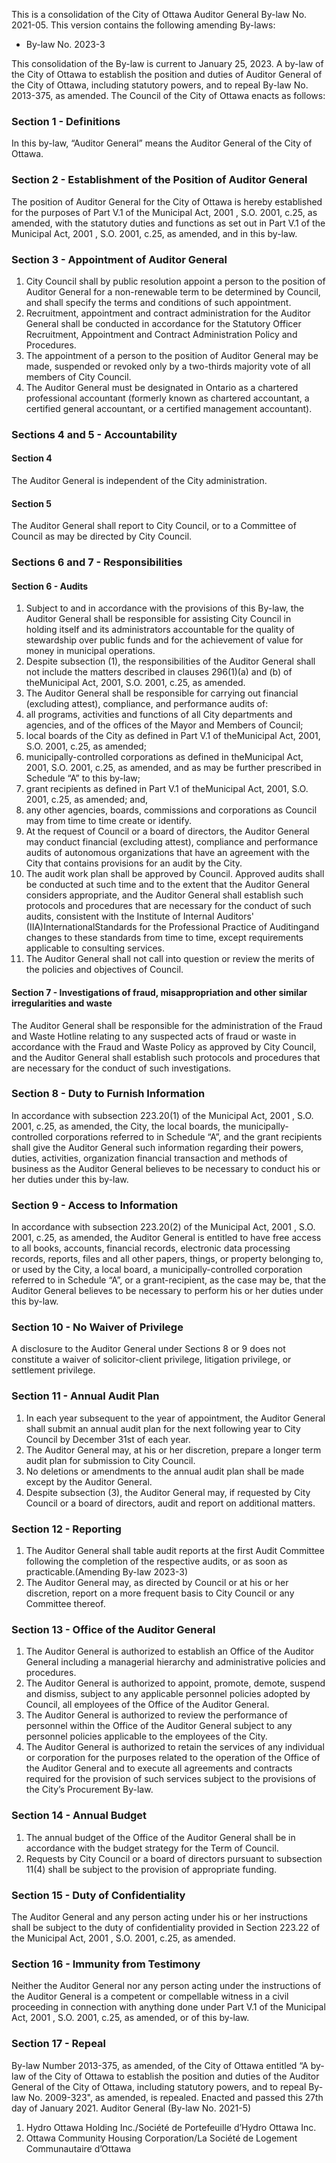 This is a consolidation of the City of Ottawa Auditor General By-law No. 2021-05. This version contains the following amending By-laws:
- By-law No. 2023-3

This consolidation of the By-law is current to January 25, 2023.
A by-law of the City of Ottawa to establish the position and duties of Auditor General of the City of Ottawa, including statutory powers, and to repeal By-law No. 2013-375, as amended.
The Council of the City of Ottawa enacts as follows:
### Section 1 - Definitions

In this by-law,
“Auditor General” means the Auditor General of the City of Ottawa.
### Section 2 - Establishment of the Position of Auditor General

The position of Auditor General for the City of Ottawa is hereby established for the purposes of Part V.1 of the
Municipal Act, 2001
, S.O. 2001, c.25, as amended, with the statutory duties and functions as set out in Part V.1 of the
Municipal Act, 2001
, S.O. 2001, c.25, as amended, and in this by-law.
### Section 3 - Appointment of Auditor General

1. City Council shall by public resolution appoint a person to the position of Auditor General for a non-renewable term to be determined by Council, and shall specify the terms and conditions of such appointment.
1. Recruitment, appointment and contract administration for the Auditor General shall be conducted in accordance for the Statutory Officer Recruitment, Appointment and Contract Administration Policy and Procedures.
1. The appointment of a person to the position of Auditor General may be made, suspended or revoked only by a two-thirds majority vote of all members of City Council.
1. The Auditor General must be designated in Ontario as a chartered professional accountant (formerly known as chartered accountant, a certified general accountant, or a certified management accountant).

### Sections 4 and 5 - Accountability

#### Section 4

The Auditor General is independent of the City administration.
#### Section 5

The Auditor General shall report to City Council, or to a Committee of Council as may be directed by City Council.
### Sections 6 and 7 - Responsibilities

#### Section 6 - Audits

1. Subject to and in accordance with the provisions of this By-law, the Auditor General shall be responsible for assisting City Council in holding itself and its administrators accountable for the quality of stewardship over public funds and for the achievement of value for money in municipal operations.
1. Despite subsection (1), the responsibilities of the Auditor General shall not include the matters described in clauses 296(1)(a) and (b) of theMunicipal Act, 2001, S.O. 2001, c.25, as amended.
1. The Auditor General shall be responsible for carrying out financial (excluding attest), compliance, and performance audits of:
  1. all programs, activities and functions of all City departments and agencies, and of the offices of the Mayor and Members of Council;
  1. local boards of the City as defined in Part V.1 of theMunicipal Act, 2001, S.O. 2001, c.25, as amended;
  1. municipally-controlled corporations as defined in theMunicipal Act, 2001, S.O. 2001, c.25, as amended, and as may be further prescribed in Schedule “A” to this by-law;
  1. grant recipients as defined in Part V.1 of theMunicipal Act, 2001, S.O. 2001, c.25, as amended; and,
  1. any other agencies, boards, commissions and corporations as Council may from time to time create or identify.
1. At the request of Council or a board of directors, the Auditor General may conduct financial (excluding attest), compliance and performance audits of autonomous organizations that have an agreement with the City that contains provisions for an audit by the City.
1. The audit work plan shall be approved by Council. Approved audits shall be conducted at such time and to the extent that the Auditor General considers appropriate, and the Auditor General shall establish such protocols and procedures that are necessary for the conduct of such audits, consistent with the Institute of Internal Auditors' (IIA)InternationalStandards for the Professional Practice of Auditingand changes to these standards from time to time, except requirements applicable to consulting services.
1. The Auditor General shall not call into question or review the merits of the policies and objectives of Council.

#### Section 7 - Investigations of fraud, misappropriation and other similar irregularities and waste

The Auditor General shall be responsible for the administration of the Fraud and Waste Hotline relating to any suspected acts of fraud or waste in accordance with the Fraud and Waste Policy as approved by City Council, and the Auditor General shall establish such protocols and procedures that are necessary for the conduct of such investigations.
### Section 8 - Duty to Furnish Information

In accordance with subsection 223.20(1) of the
Municipal Act, 2001
, S.O. 2001, c.25, as amended, the City, the local boards, the municipally-controlled corporations referred to in Schedule “A”, and the grant recipients shall give the Auditor General such information regarding their powers, duties, activities, organization financial transaction and methods of business as the Auditor General believes to be necessary to conduct his or her duties under this by-law.
### Section 9 - Access to Information

In accordance with subsection 223.20(2) of the
Municipal Act, 2001
, S.O. 2001, c.25, as amended, the Auditor General is entitled to have free access to all books, accounts, financial records, electronic data processing records, reports, files and all other papers, things, or property belonging to, or used by the City, a local board, a municipally-controlled corporation referred to in Schedule “A”, or a grant-recipient, as the case may be, that the Auditor General believes to be necessary to perform his or her duties under this by-law.
### Section 10 - No Waiver of Privilege

A disclosure to the Auditor General under Sections 8 or 9 does not constitute a waiver of solicitor-client privilege, litigation privilege, or settlement privilege.
### Section 11 - Annual Audit Plan

1. In each year subsequent to the year of appointment, the Auditor General shall submit an annual audit plan for the next following year to City Council by December 31st of each year.
1. The Auditor General may, at his or her discretion, prepare a longer term audit plan for submission to City Council.
1. No deletions or amendments to the annual audit plan shall be made except by the Auditor General.
1. Despite subsection (3), the Auditor General may, if requested by City Council or a board of directors, audit and report on additional matters.

### Section 12 - Reporting

1. The Auditor General shall table audit reports at the first Audit Committee following the completion of the respective audits, or as soon as practicable.(Amending By-law 2023-3)
1. The Auditor General may, as directed by Council or at his or her discretion, report on a more frequent basis to City Council or any Committee thereof.

### Section 13 - Office of the Auditor General

1. The Auditor General is authorized to establish an Office of the Auditor General including a managerial hierarchy and administrative policies and procedures.
1. The Auditor General is authorized to appoint, promote, demote, suspend and dismiss, subject to any applicable personnel policies adopted by Council, all employees of the Office of the Auditor General.
1. The Auditor General is authorized to review the performance of personnel within the Office of the Auditor General subject to any personnel policies applicable to the employees of the City.
1. The Auditor General is authorized to retain the services of any individual or corporation for the purposes related to the operation of the Office of the Auditor General and to execute all agreements and contracts required for the provision of such services subject to the provisions of the City’s Procurement By-law.

### Section 14 - Annual Budget

1. The annual budget of the Office of the Auditor General shall be in accordance with the budget strategy for the Term of Council.
1. Requests by City Council or a board of directors pursuant to subsection 11(4) shall be subject to the provision of appropriate funding.

### Section 15 - Duty of Confidentiality

The Auditor General and any person acting under his or her instructions shall be subject to the duty of confidentiality provided in Section 223.22 of the
Municipal Act, 2001
, S.O. 2001, c.25, as amended.
### Section 16 - Immunity from Testimony

Neither the Auditor General nor any person acting under the instructions of the Auditor General is a competent or compellable witness in a civil proceeding in connection with anything done under Part V.1 of the
Municipal Act, 2001
, S.O. 2001, c.25, as amended, or of this by-law.
### Section 17 - Repeal

By-law Number 2013-375, as amended, of the City of Ottawa entitled “A by-law of the City of Ottawa to establish the position and duties of the Auditor General of the City of Ottawa, including statutory powers, and to repeal By-law No. 2009-323", as amended, is repealed.
Enacted and passed this 27th day of January 2021.
Auditor General (By-law No. 2021-5)
1. Hydro Ottawa Holding Inc./Société de Portefeuille d’Hydro Ottawa Inc.
1. Ottawa Community Housing Corporation/La Société de Logement Communautaire d’Ottawa